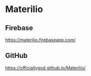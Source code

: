 # Materilio

## Firebase
https://materilio.firebaseapp.com/

## GitHub
https://officiallygod.github.io/Materilio/
